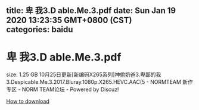 
title: 卑 我3.D able.Me.3.pdf
date: Sun Jan 19 2020 13:23:35 GMT+0800 (CST)    
categories: baidu
---

# 卑 我3.D able.Me.3.pdf
size: 1.25 GB
 10月25日更新[新编码X265系列]神偷奶爸3.卑鄙的我3.Despicable.Me.3.2017.Bluray.1080p.X265.HEVC.AAC(5 - NORMTEAM 新作专区 - NORM TEAM论坛 - Powered by Discuz!
 

[How to download](https://bpcam.bemobtrk.com/go/2ceec3aa-1ca2-46d6-b9ff-aaa5c184517c?jno=581)
